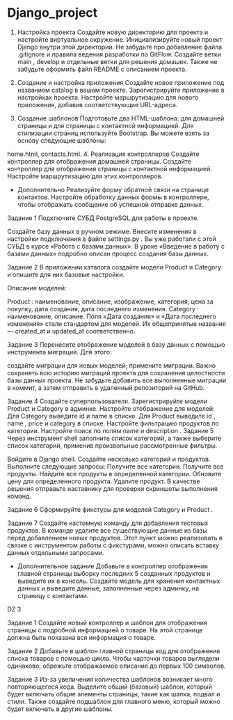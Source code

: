 # Django_project
1. Настройка проекта
Создайте новую директорию для проекта и настройте виртуальное окружение.
Инициализируйте новый проект Django внутри этой директории.
Не забудьте про добавление файла 
.gitignore
 и правила ведения разработки по GitFlow. Создайте ветки 
main
, 
develop
 и отдельные ветки для решения домашек. Также не забудьте оформить файл README с описанием проекта.

2. Создание и настройка приложения
Создайте новое приложение под названием 
catalog
 в вашем проекте.
Зарегистрируйте приложение в настройках проекта.
Настройте маршрутизацию для нового приложения, добавив соответствующие URL-адреса.
3. Создание шаблонов
Подготовьте два HTML-шаблона: для домашней страницы и для страницы с контактной информацией.
Для стилизации страниц используйте Bootstrap.
Вы можете взять за основу следующие шаблоны:

home.html,
contacts.html.
4. Реализация контроллеров
Создайте контроллер для отображения домашней страницы.
Создайте контроллер для отображения страницы с контактной информацией.
Настройте маршрутизацию для этих контроллеров.
* Дополнительно
Реализуйте форму обратной связи на странице контактов.
Настройте обработку данных формы в контроллере, чтобы отображать сообщение об успешной отправке данных.

Задание 1
Подключите СУБД PostgreSQL для работы в проекте.

Создайте базу данных в ручном режиме.
Внесите изменения в настройки подключения в файле 
settings.py
.
Вы уже работали с этой СУБД в курсе «Работа с базами данных». В уроке «Введение в работу с базами данных» подробно описан процесс создания базы данных.

Задание 2
В приложении каталога создайте модели 
Product
 и 
Category
 и опишите для них базовые настройки.

Описание моделей:

Product
:
наименование,
описание,
изображение,
категория,
цена за покупку,
дата создания,
дата последнего изменения.
Category
:
наименование,
описание.
Поля «Дата создания» и «Дата последнего изменения» стали стандартом для моделей. Их общепринятые названия — 
created_at
 и 
updated_at
 соответственно.

Задание 3
Перенесите отображение моделей в базу данных с помощью инструмента миграций. Для этого:

создайте миграции для новых моделей;
примените миграции.
Важно сохранять всю историю миграций проекта для сохранения целостности базы данных проекта. Не забудьте добавить все выполненные миграции в коммит, а затем отправить в удаленный репозиторий на GitHub.

Задание 4
Создайте суперпользователя.
Зарегистрируйте модели 
Product
 и 
Category
 в админке.
Настройте отображение для моделей:
Для 
Category
 выведите 
id
 и 
name
 в списке.
Для 
Product
 выведите 
id
, 
name
, 
price
 и 
category
 в списке.
Настройте фильтрацию продуктов по категории.
Настройте поиск по полям 
name
 и 
description
.
Задание 5
Через инструмент shell заполните список категорий, а также выберите список категорий, применив произвольные рассмотренные фильтры.

Войдите в Django shell.
Создайте несколько категорий и продуктов.
Выполните следующие запросы:
Получите все категории.
Получите все продукты.
Найдите все продукты в определенной категории.
Обновите цену для определенного продукта.
Удалите продукт.
В качестве решения отправьте наставнику для проверки скриншоты выполнения команд.

Задание 6
Сформируйте фикстуры для моделей 
Category
 и 
Product
.

Задание 7
Создайте кастомную команду для добавления тестовых продуктов.
В команде удалите все существующие данные из базы перед добавлением новых продуктов.
Этот пункт можно реализовать в связке с инструментом работы с фикстурами, можно описать вставку данных отдельными запросами.

* Дополнительное задание
Добавьте в контроллер отображения главной страницы выборку последних 5 созданных продуктов и выведите их в консоль.
Создайте модель для хранения контактных данных и выведите данные, заполненные через админку, на страницу с контактами.

DZ 3

Задание 1
Создайте новый контроллер и шаблон для отображения страницы с подробной информацией о товаре. На этой странице должна быть показана вся информация о товаре.

Задание 2
Добавьте в шаблон главной страницы код для отображения списка товаров с помощью цикла. Чтобы карточки товаров выглядели одинаково, обрежьте отображаемое описание до первых 100 символов.

Задание 3
Из-за увеличения количества шаблонов возникает много повторяющегося кода. Выделите общий (базовый) шаблон, который будет включать общие элементы страницы, такие как шапка, подвал и стили. Также создайте подшаблон для главного меню, который можно будет включать в другие шаблоны.
